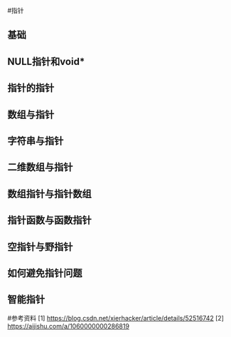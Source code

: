 #指针
## 基础

## NULL指针和void*

## 指针的指针

## 数组与指针

## 字符串与指针

## 二维数组与指针

## 数组指针与指针数组

## 指针函数与函数指针

## 空指针与野指针

## 如何避免指针问题

## 智能指针

#参考资料
[1] https://blog.csdn.net/xierhacker/article/details/52516742
[2] https://aijishu.com/a/1060000000286819

